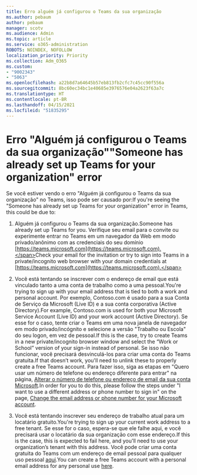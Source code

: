 ```yaml
---
title: Erro alguém já configurou o Teams da sua organização
ms.author: pebaum
author: pebaum
manager: scotv
ms.audience: Admin
ms.topic: article
ms.service: o365-administration
ROBOTS: NOINDEX, NOFOLLOW
localization_priority: Priority
ms.collection: Adm_O365
ms.custom:
- "9002343"
- "5063"
ms.openlocfilehash: a22b8d7a64645b57eb813fb2cfc7c45cc90f556a
ms.sourcegitcommit: 8bc60ec34bc1e40685e3976576e04a2623f63a7c
ms.translationtype: HT
ms.contentlocale: pt-BR
ms.lasthandoff: 04/15/2021
ms.locfileid: "51835295"
---
```

# <a name="someone-has-already-set-up-teams-for-your-organization-error"></a><span data-ttu-id="87931-102">Erro "Alguém já configurou o Teams da sua organização"</span><span class="sxs-lookup"><span data-stu-id="87931-102">"Someone has already set up Teams for your organization" error</span></span>

<span data-ttu-id="87931-103">Se você estiver vendo o erro "Alguém já configurou o Teams da sua organização" no Teams, isso pode ser causado por:</span><span class="sxs-lookup"><span data-stu-id="87931-103">If you're seeing the "Someone has already set up Teams for your organization" error in Teams, this could be due to:</span></span>

1. <span data-ttu-id="87931-104">Alguém já configurou o Teams da sua organização.</span><span class="sxs-lookup"><span data-stu-id="87931-104">Someone has already set up Teams for you.</span></span> <span data-ttu-id="87931-105">Verifique seu email para o convite ou experimente entrar no Teams em um navegador da Web em modo privado/anônimo com as credenciais do seu domínio [https://teams.microsoft.com](https://teams.microsoft.com).</span><span class="sxs-lookup"><span data-stu-id="87931-105">Check your email for the invitation or try to sign into Teams in a private/incognito web browser with your domain credentials at [https://teams.microsoft.com](https://teams.microsoft.com).</span></span>

2. <span data-ttu-id="87931-106">Você está tentando se inscrever com o endereço de email que está vinculado tanto a uma conta de trabalho como a uma pessoal.</span><span class="sxs-lookup"><span data-stu-id="87931-106">You're trying to sign up with your email address that is tied to both a work and personal account.</span></span> <span data-ttu-id="87931-107">Por exemplo, Contoso.com é usado para a sua Conta de Serviço da Microsoft (Live ID) e a sua conta corporativa (Active Directory).</span><span class="sxs-lookup"><span data-stu-id="87931-107">For example, Contoso.com is used for both your Microsoft Service Account (Live ID) and your work account (Active Directory).</span></span> <span data-ttu-id="87931-108">Se esse for o caso, tente criar o Teams em uma nova janela de navegador em modo privado/incógnito e selecione a versão "Trabalho ou Escola" do seu logon, em vez de pessoal.</span><span class="sxs-lookup"><span data-stu-id="87931-108">If this is the case, try to create Teams in a new private/incognito browser window and select the “Work or School” version of your sign-in instead of personal.</span></span> <span data-ttu-id="87931-109">Se isso não funcionar, você precisará desvinculá-los para criar uma conta do Teams gratuita.</span><span class="sxs-lookup"><span data-stu-id="87931-109">If that doesn’t work, you'll need to unlink these to properly create a free Teams account.</span></span> <span data-ttu-id="87931-110">Para fazer isso, siga as etapas em "Quero usar um número de telefone ou endereço diferente para entrar" na página, [Alterar o número de telefone ou endereço de email da sua conta Microsoft](https://support.microsoft.com/help/12407).</span><span class="sxs-lookup"><span data-stu-id="87931-110">In order for you to do this, please follow the steps under "I want to use a different address or phone number to sign in" on the page, [Change the email address or phone number for your Microsoft account](https://support.microsoft.com/help/12407).</span></span>

3. <span data-ttu-id="87931-111">Você está tentando inscrever seu endereço de trabalho atual para um locatário gratuito.</span><span class="sxs-lookup"><span data-stu-id="87931-111">You're trying to sign up your current work address to a free tenant.</span></span> <span data-ttu-id="87931-112">Se esse for o caso, espera-se que ele falhe aqui, e você precisará usar o locatário da sua organização com esse endereço.</span><span class="sxs-lookup"><span data-stu-id="87931-112">If this is the case, this is expected to fail here, and you'll need to use your organization’s tenant with this address.</span></span> <span data-ttu-id="87931-113">Você pode criar uma conta gratuita do Teams com um endereço de email pessoal para qualquer uso pessoal [aqui](https://products.office.com/microsoft-teams/group-chat-software).</span><span class="sxs-lookup"><span data-stu-id="87931-113">You can create a free Teams account with a personal email address for any personal use [here](https://products.office.com/microsoft-teams/group-chat-software).</span></span>
